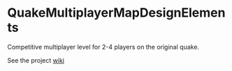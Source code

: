 # QuakeMultiplayerMapDesignElements
Competitive multiplayer level for 2-4 players on the original quake. 

See the project [wiki](https://github.com/DarthLillith/QuakeDesignElements/wiki)
